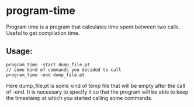 # program-time
Program time is a program that calculates time spent between two calls. Useful to get compilation time.
## Usage:
```
program_time -start dump_file.pt
// some kind of commands you decided to call
program_time -end dump_file.pt
```

Here dump_file.pt is some kind of temp file that will be empty after the call
of -end. It is necessary to specify it so that the program will be able to keep
the timestamp at which you started calling some commands.
